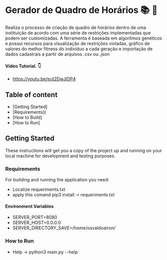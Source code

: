 <!--
Copyright (c) 2020 Osvaldo Airon

Permission is hereby granted, free of charge, to any person obtaining a copy
of this software and associated documentation files (the "Software"), to deal
in the Software without restriction, including without limitation the rights
to use, copy, modify, merge, publish, distribute, sublicense, and/or sell
copies of the Software, and to permit persons to whom the Software is
furnished to do so, subject to the following conditions:

The above copyright notice and this permission notice shall be included in all
copies or substantial portions of the Software.

THE SOFTWARE IS PROVIDED "AS IS", WITHOUT WARRANTY OF ANY KIND, EXPRESS OR
IMPLIED, INCLUDING BUT NOT LIMITED TO THE WARRANTIES OF MERCHANTABILITY,
FITNESS FOR A PARTICULAR PURPOSE AND NONINFRINGEMENT. IN NO EVENT SHALL THE
AUTHORS OR COPYRIGHT HOLDERS BE LIABLE FOR ANY CLAIM, DAMAGES OR OTHER
LIABILITY, WHETHER IN AN ACTION OF CONTRACT, TORT OR OTHERWISE, ARISING FROM,
OUT OF OR IN CONNECTION WITH THE SOFTWARE OR THE USE OR OTHER DEALINGS IN THE
SOFTWARE.
-->
Gerador de Quadro de Horários :books: :school:
====
<p> 
    Realiza o processo de criação de quadro de horários dentro de uma instituição de acordo com uma série de restrições implementadas que podem ser customizadas. A ferramenta é baseada em algoritmos genéticos e possui recursos para visualização de restrições violadas, gráfico de valores do melhor fitness do indivíduo a cada geração e importação de dados cadastrais a partir de arquivos .csv ou .json      
</p>

#### Vídeo Tutorial. :point_down:

* https://youtu.be/eut2DwJIDP4

## Table of content
- [Getting Started]
- [Requirements](
- [How to Build]
- [How to Run]

## Getting Started

These instructions will get you a copy of the project up and running on your local machine for development and testing purposes.

### Requirements

For building and running the application you need:

- Localize requeriments.txt 
- apply this comand pip3 install -r requeriments.txt

#### Environment Variables

- SERVER_PORT=8080
- SERVER_HOST=0.0.0.0
- SERVER_DIRECTORY_SAVE=/home/osvaldoairon/


### How to Run

  * Help
         -> python3 main.py --help
         
<!--
### Example helper

![Screenshot](htkbot.png 'Exemplo helper')
--!>

